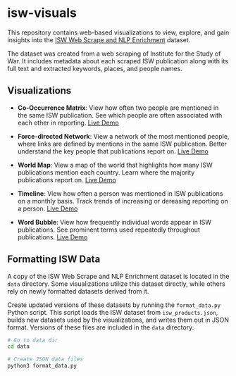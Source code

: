 # isw-visuals
This repository contains web-based visualizations to view, explore, and gain insights into the [ISW Web Scrape and NLP Enrichment](https://www.kaggle.com/connerbrew2/isw-web-scrape-and-nlp-enrichment) dataset. 

The dataset was created from a web scraping of Institute for the Study of War. It includes metadata about each scraped ISW publication along with its full text and extracted keywords, places, and people names. 

## Visualizations
- **Co-Occurrence Matrix**: View how often two people are mentioned in the same ISW publication. See which people are often associated with each other in reporting. [Live Demo](https://rhammell.github.io/isw-visuals/co-occurrence.html)

- **Force-directed Network**: View a network of the most mentioned people, where links are defined by mentions in the same ISW publication. Better understand the key people that publications report on. [Live Demo](https://rhammell.github.io/isw-visuals/force-directed.html)

- **World Map**: View a map of the world that highlights how many ISW publications mention each country. Learn where the majority publications report on. [Live Demo](https://rhammell.github.io/isw-visuals/world-map.html)

- **Timeline**: View how often a person was mentioned in ISW publications on a monthly basis. Track trends of increasing or dereasing reporting on a person. [Live Demo](https://rhammell.github.io/isw-visuals/timeline.html)

- **Word Bubble**: View how frequently individual words appear in ISW publications. See prominent terms used repeatedly throughout publications. [Live Demo](https://rhammell.github.io/isw-visuals/word-bubble.html)

## Formatting ISW Data
A copy of the ISW Web Scrape and NLP Enrichment dataset is located in the `data` directory. Some visualizations utilize this dataset directly, while others rely on newly formatted datasets derived from it.

Create updated versions of these datasets by running the `format_data.py` Python script. This script loads the ISW dataset from `isw_products.json`, builds new datasets used by the visualizations, and writes them out in JSON format. Versions of these files are included in the `data` directory. 
```bash
# Go to data dir
cd data

# Create JSON data files
python3 format_data.py
```